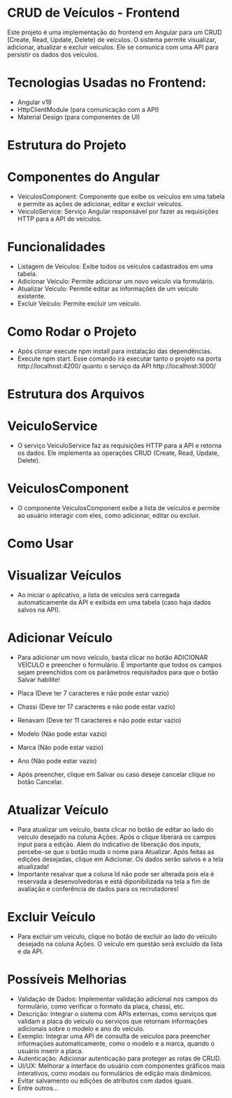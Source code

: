 # CRUD de Veículos - Frontend

Este projeto é uma implementação do frontend em Angular para um CRUD (Create, Read, Update, Delete) de veículos. O sistema permite visualizar, adicionar, atualizar e excluir veículos. Ele se comunica com uma API para persistir os dados dos veículos.

# Tecnologias Usadas no Frontend:

* Angular v19
* HttpClientModule (para comunicação com a API)
* Material Design (para componentes de UI)

# Estrutura do Projeto
#   Componentes do Angular
* VeiculosComponent: Componente que exibe os veículos em uma tabela e permite as ações de adicionar, editar e excluir veículos.
* VeiculoService: Serviço Angular responsável por fazer as requisições HTTP para a API de veículos.

# Funcionalidades
* Listagem de Veículos: Exibe todos os veículos cadastrados em uma tabela.
* Adicionar Veículo: Permite adicionar um novo veículo via formulário.
* Atualizar Veículo: Permite editar as informações de um veículo existente.
* Excluir Veículo: Permite excluir um veículo.

# Como Rodar o Projeto
* Após clonar execute npm install para instalação das dependências.
* Execute npm start. Esse comando irá executar tanto o projeto na porta http://localhost:4200/ quanto o serviço da API http://localhost:3000/

# Estrutura dos Arquivos
   # VeiculoService
   *  O serviço VeiculoService faz as requisições HTTP para a API e retorna os dados. Ele implementa as operações CRUD (Create, Read, Update, Delete).

   # VeiculosComponent
   * O componente VeiculosComponent exibe a lista de veículos e permite ao usuário interagir com eles, como adicionar, editar ou excluir.

 # Como Usar
   # Visualizar Veículos
   * Ao iniciar o aplicativo, a lista de veículos será carregada automaticamente da API e exibida em uma tabela (caso haja dados salvos na API).

   # Adicionar Veículo
   * Para adicionar um novo veículo, basta clicar no botão ADICIONAR VEÍCULO e preencher o formulário. É importante que todos os campos sejam preenchidos 
     com os parâmetros requisitados para que o botão Salvar habilite!

* Placa (Deve ter 7 caracteres e não pode estar vazio)
* Chassi (Deve ter 17 caracteres e não pode estar vazio)
* Renavam (Deve ter 11 caracteres e não pode estar vazio)
* Modelo (Não pode estar vazio)
* Marca  (Não pode estar vazio)
* Ano  (Não pode estar vazio)
* Após preencher, clique em Salvar ou caso deseje cancelar clique no botão Cancelar.

# Atualizar Veículo
* Para atualizar um veículo, basta clicar no botão de editar ao lado do veículo desejado na coluna Ações. Após o clique liberará os campos input para a edição. 
  Alem do indicativo de liberação dos inputs, percebe-se que o botão muda o nome para Atualizar. Após feitas as edições desejadas, clique em Adicionar. Os dados 
  serão salvos e a tela atualizada!
* Importante resalvar que a coluna Id não pode ser alterada pois ela é reservada a desenvolvedoras e está diponibilizada na tela a fim de avaliação e conferência de dados
  para os recrutadores!

# Excluir Veículo
* Para excluir um veículo, clique no botão de excluir ao lado do veículo desejado na coluna Ações. O veículo em questão será excluido da lista e da API.


# Possíveis Melhorias
* Validação de Dados: Implementar validação adicional nos campos do formulário, como verificar o formato da placa, chassi, etc.
* Descrição: Integrar o sistema com APIs externas, como serviços que validam a placa do veículo ou serviços que retornam informações adicionais sobre o modelo e ano do veículo.
* Exemplo: Integrar uma API de consulta de veículos para preencher informações automaticamente, como o modelo e a marca, quando o usuário inserir a placa.
* Autenticação: Adicionar autenticação para proteger as rotas de CRUD.
* UI/UX: Melhorar a interface do usuário com componentes gráficos mais interativos, como modais ou formulários de edição mais dinâmicos.
* Evitar salvamento ou edições de atributos com dados iguais.
* Entre outros...
